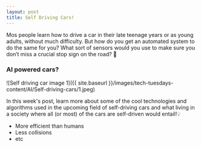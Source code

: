 ```yaml
---
layout: post
title: Self Driving Cars!
---
```


Mos people learn how to drive a car in their late teenage years or as young adults, without much difficulty. But how do you get an automated system to do the same for you? What sort of sensors would you use to make sure you don’t miss a crucial stop sign on the road? 💫

### AI powered cars?
![Self driving car image 1]({{ site.baseurl }}/images/tech-tuesdays-content/AI/Self-driving-cars/1.jpeg)

In this week's post, learn more about some of the cool technologies and algorithms used in the upcoming field of self-driving cars and what living in a society where all (or most) of the cars are self-driven would entail!💡

 - More efficient than humans
 - Less collisions
 - etc 
 
